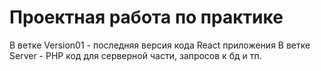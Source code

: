 # Проектная работа по практике
В ветке Version01 - последняя версия кода React приложения
В ветке Server - PHP код для серверной части, запросов к бд и тп.
